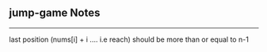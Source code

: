<h2>jump-game Notes</h2><hr>last position (nums[i] + i .... i.e reach) should be more than or equal to n-1